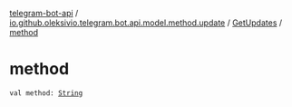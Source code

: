 [telegram-bot-api](../../index.md) / [io.github.oleksivio.telegram.bot.api.model.method.update](../index.md) / [GetUpdates](index.md) / [method](./method.md)

# method

`val method: `[`String`](https://kotlinlang.org/api/latest/jvm/stdlib/kotlin/-string/index.html)